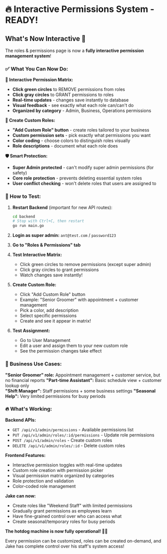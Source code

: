 # 🔥 Interactive Permissions System - READY!

## What's Now Interactive 🌭

The roles & permissions page is now a **fully interactive permission management system**!

### ✅ What You Can Now Do:

**🎯 Interactive Permission Matrix:**
- **Click green circles** to REMOVE permissions from roles
- **Click gray circles** to GRANT permissions to roles 
- **Real-time updates** - changes save instantly to database
- **Visual feedback** - see exactly what each role can/can't do
- **Organized by category** - Admin, Business, Operations permissions

**🎨 Create Custom Roles:**
- **"Add Custom Role" button** - create roles tailored to your business
- **Custom permission sets** - pick exactly what permissions you want
- **Color coding** - choose colors to distinguish roles visually
- **Role descriptions** - document what each role does

**🛡️ Smart Protection:**
- **Super Admin protected** - can't modify super admin permissions (for safety)
- **Core role protection** - prevents deleting essential system roles
- **User conflict checking** - won't delete roles that users are assigned to

### 🔧 How to Test:

1. **Restart Backend** (important for new API routes):
   ```bash
   cd backend
   # Stop with Ctrl+C, then restart
   go run main.go
   ```

2. **Login as super admin:** `ant@test.com` / `password123`

3. **Go to "Roles & Permissions" tab**

4. **Test Interactive Matrix:**
   - Click green circles to remove permissions (except super admin)
   - Click gray circles to grant permissions
   - Watch changes save instantly!

5. **Create Custom Role:**
   - Click "Add Custom Role" button
   - Example: "Senior Groomer" with appointment + customer management
   - Pick a color, add description
   - Select specific permissions
   - Create and see it appear in matrix!

6. **Test Assignment:**
   - Go to User Management
   - Edit a user and assign them to your new custom role
   - See the permission changes take effect

### 🎯 Business Use Cases:

**"Senior Groomer" role:** Appointment management + customer service, but no financial reports
**"Part-time Assistant":** Basic schedule view + customer lookup only  
**"Shift Manager":** Staff permissions + some business settings
**"Seasonal Help":** Very limited permissions for busy periods

### 🔥 What's Working:

**Backend APIs:**
- `GET /api/v1/admin/permissions` - Available permissions list
- `PUT /api/v1/admin/roles/:id/permissions` - Update role permissions
- `POST /api/v1/admin/roles` - Create custom roles
- `DELETE /api/v1/admin/roles/:id` - Delete custom roles

**Frontend Features:**
- Interactive permission toggles with real-time updates
- Custom role creation with permission picker
- Visual permission matrix organized by categories
- Role protection and validation
- Color-coded role management

**Jake can now:**
- Create roles like "Weekend Staff" with limited permissions
- Gradually grant permissions as employees learn
- Have fine-grained control over who can access what
- Create seasonal/temporary roles for busy periods

**The hotdog machine is now fully operational! 🌭🎉**

Every permission can be customized, roles can be created on-demand, and Jake has complete control over his staff's system access!